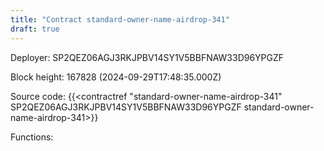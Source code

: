 ```yaml
---
title: "Contract standard-owner-name-airdrop-341"
draft: true
---
```

Deployer: SP2QEZ06AGJ3RKJPBV14SY1V5BBFNAW33D96YPGZF


 



Block height: 167828 (2024-09-29T17:48:35.000Z)

Source code: {{<contractref "standard-owner-name-airdrop-341" SP2QEZ06AGJ3RKJPBV14SY1V5BBFNAW33D96YPGZF standard-owner-name-airdrop-341>}}

Functions:


